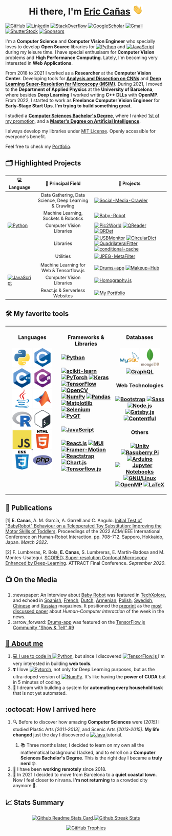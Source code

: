 <h1 align="center">Hi there, I'm <a href="https://ericcanas.com/" target="_blank">Eric Cañas</a> <img
src="https://raw.githubusercontent.com/ABSphreak/ABSphreak/master/gifs/Hi.gif" height="32" /></h1>
</h1>
<a href="https://github.com/Eric-Canas/" target="_blank"> <img alt="GitHub" title="Eric-Canas" src=https://img.shields.io/badge/-Github-black?style=flat&logo=github></a> 
<a href="https://www.linkedin.com/in/eric-canas/" target="_blank"> <img alt="Linkedin" title="eric-canas" src=https://img.shields.io/badge/-LinkedIn-blue?style=flat&logo=Linkedin&logoColor=white></a> 
<a href="https://stackoverflow.com/story/eric-canas" target="_blank"> <img alt="StackOverflow" title="eric-canas" src=https://img.shields.io/badge/-Stack%20overflow-FE7A16?style=flat&logo=stack-overflow&logoColor=white></a> 
<a href=https://scholar.google.com/citations?user=VmZ_MmgAAAAJ&hl=es&oi=ao target="_blank"> <img alt="GoogleScholar" title="Google Scholar" src=https://img.shields.io/static/v1?style=flat&label=&message=Scholar&color=49A5D6&logo=GoogleScholar&logoColor=ACDAF2></a> 
<a href="mailto:elcorreodeharu@gmail.com" target="_blank"> <img alt="Gmail" title="elcorreodeharu@gmail.com" src=https://img.shields.io/badge/-Gmail-d14836?style=flat&logo=Gmail&logoColor=white></a> 
<a href=https://www.shutterstock.com/g/HaruKaeru target="_blank"> <img alt="ShutterStock" title="ShutterStock" src=https://img.shields.io/static/v1?label=&message=Shutterstock&color=ECECEC&logo=Shutterstock&logoColor=red></a> 
<a href=https://github.com/sponsors/Eric-Canas target=_blank><img alt="Sponsors" title="GitHub Sponsors" src=https://img.shields.io/static/v1?style=flat&label=&message=Sponsors&logo=GitHubSponsors></a>

<!-- About me -->
I'm a **Computer Science** and **Computer Vision Engineer** who specially loves to develop **Open Source** libraries for <a href="https://www.python.org/" target="_blank"><img alt="Python" title="Python" src="https://img.shields.io/static/v1?label=&message=Python&color=3C78A9&logo=python&logoColor=FFFFFF"/></a> and <a href="https://developer.mozilla.org/es/docs/Web/JavaScript" target="_blank"><img alt="JavaScript" title="JavaScript" src="https://img.shields.io/static/v1?label=&message=JavaScript&logo=javascript"/></a> during my leisure time.  I have special enthusiasm for **Computer Vision** problems and **High Performance Computing**. Lately, I'm becoming very interested in **Web Applications**.  

From 2018 to 2021 I worked as a **Researcher** at the **Computer Vision Center**. Developing tools for <a href="https://drive.google.com/file/d/1AAhG9Kb59VKIgHowP4znPeQgBLi8-ejE/view?usp=sharing">**Analysis and Dissection on CNNs**</a> and <a href="https://drive.google.com/file/d/1vrb50XJmlDDh7UJhj8GAXQNfNu0-TDOT/view?usp=sharing">**Deep Learning Super-Resolution for Microscopy (MSIM)**</a>. During 2021, I moved to the **Department of Applied Physics** at the **University of Barcelona**, where besides **Deep Learning** I worked writing **C++ DLLs** with **OpenMP**. From 2022, I started to work as **Freelance Computer Vision Engineer** for **Early-Stage Start Ups**. **I'm trying to build something great**.

I studied a <a href="https://drive.google.com/file/d/1mT9Y713TgEC4xUxjD5ktASTQsQlPekWA/view?usp=sharing">**Computer Sciences Bachelor's Degree**</a>, where I ranked <a href="https://drive.google.com/file/d/1lPAdt6uIdZTUporimYOh4IsLWDwxtZj8/view?usp=sharing" target="_blank">1st of my promotion</a>, and a <a href="https://drive.google.com/file/d/1fR7y11tNrGO-HDJNxAbzuBjOQEjVOYRf/view?usp=sharing">**Master's Degree on Artificial Intelligence**</a>. 

I always develop my libraries under <a href=https://opensource.org/license/mit/ target="_blank">MIT License</a>. Openly accessible for everyone's benefit.

Feel free to check my <a href="https://ericcanas.com/" target="_blank">Portfolio</a>.


<!-- Most Relevant Projects -->
## 🗂️ Highlighted Projects

<table>
    <thead>
        <tr>
          <th>💻 Language </th>
          <th>🔬 Principal Field </th>
          <th>🚀 Projects </th>
      </tr>
    </thead>
    <tbody>
        <tr>
            <td rowspan=5> <a href=https://www.python.org/ target="_blank"><img alt="Python" title="Python" src=https://img.shields.io/static/v1?label=&message=Python&color=3C78A9&logo=python&logoColor=FFFFFF></a> </td>
            <td align=center> Data Gathering, Data Science, Deep Learning & Crawling </td>
            <td> <a href=https://github.com/Eric-Canas/ICrawler target="_blank"><img alt=Social-Media-Crawler title="ICrawler" src=https://img.shields.io/static/v1?label=Social-Media-Crawler&message=%20&color=000605&logo=github&logoColor=white&labelColor=000605></a> </td>
        </tr>
        <tr>
            <td align=center> Machine Learning, Sockets & Robotics </td>
            <td> <a href=https://github.com/Eric-Canas/BabyRobot target="_blank"><img alt=Baby-Robot title="Baby Robot" src=https://img.shields.io/static/v1?label=Baby-Robot&message=%20&color=000605&logo=github&logoColor=white&labelColor=000605></a> </td>
        </tr>
                <tr>
        <td align=center> Computer Vision Libraries </td>
        <td> <a href=https://github.com/Eric-Canas/pic2world target="_blank"><img alt=Pic2World title="Pic2World" src=https://img.shields.io/static/v1?label=Pic2World&message=%20&color=000605&logo=github&logoColor=white&labelColor=000605></a> <a href=https://github.com/Eric-Canas/qreader target="_blank"> <img alt=QReader title="QReader" src=https://img.shields.io/static/v1?label=QReader&message=%20&color=000605&logo=github&logoColor=white&labelColor=000605></a> <a href= https://github.com/Eric-Canas/qrdet target="_blank"><img alt="QRDet" title="QRDet" src=https://img.shields.io/static/v1?label=QRDet&message=%20&color=000605&logo=github&logoColor=white&labelColor=000605></a> </td>
        </tr>
        <tr>
        <td align=center> Libraries </td>
        <td> <a href=https://github.com/Eric-Canas/USBMonitor target="_blank"><img alt=USBMonitor title="USBMonitor" src=https://img.shields.io/static/v1?label=USBMonitor&message=%20&color=000605&logo=github&logoColor=white&labelColor=000605></a> <a href=https://github.com/Eric-Canas/CircularDict target="_blank"><img alt=CircularDict title="CircularDict" src=https://img.shields.io/static/v1?label=CircularDict&message=%20&color=000605&logo=github&logoColor=white&labelColor=000605></a> <a href=https://github.com/Eric-Canas/quadrilateral-fitter target="_blank"><img alt=QuadrilateralFitter title="QuadrilateralFitter" src=https://img.shields.io/static/v1?label=QuadrilateralFitter&message=%20&color=000605&logo=github&logoColor=white&labelColor=000605></a> <a href=https://github.com/Eric-Canas/ConditionalCache target="_blank"><img alt=conditional-cache title="conditional-cache" src=https://img.shields.io/static/v1?label=ConditionalCache&message=%20&color=000605&logo=github&logoColor=white&labelColor=000605></a>
        </tr>
           <tr>
        <td align=center> Utilities </td>
        <td> <a href=https://github.com/Eric-Canas/JPEG-MetaFilter target="_blank"><img alt=JPEG-MetaFilter title="JPEG-MetaFilter" src=https://img.shields.io/static/v1?label=JPEG-MetaFilter&message=%20&color=000605&logo=github&logoColor=white&labelColor=000605></a> </td> 
        </tr>
        <tr>
        <td colspan="3"/>
    </tr>
        <tr>
            <td rowspan=3> <a href=https://developer.mozilla.org/en-US/docs/Web/JavaScript target="_blank"><img alt="JavaScript" title="JavaScript" src="https://img.shields.io/badge/JavaScript-%23323330.svg?style=flat&logo=javascript&logoColor=%23F7DF1E"></a> </td>
            <td align=center> Machine Learning for Web & Tensorflow.js </td>
            <td> <a href=https://github.com/Eric-Canas/Drums-app target="_blank"><img alt=Drums-app title="Drums-app"855 src=https://img.shields.io/static/v1?label=Drums-app&message=%20&color=000605&logo=github&logoColor=white&labelColor=000605></a> <a href=https://github.com/Eric-Canas/Makeup-Hub target="_blank"><img alt=Makeup-Hub title="Makeup-Hub" src=https://img.shields.io/static/v1?label=Makeup-Hub&message=%20&color=000605&logo=github&logoColor=white&labelColor=000605></a> </td>   
        </tr>
        <tr>
        <td align=center> Computer Vision Libraries </td>
        <td> <a href=https://github.com/Eric-Canas/Homography.js target="_blank"><img alt=Homography.js title="Homography.js" src=https://img.shields.io/static/v1?label=Homograhy.js&message=%20&color=000605&logo=github&logoColor=white&labelColor=000605></a> </td>
        </tr>
        <tr>
        <td align=center> React.js & Serverless Websites </td>
        <td> <a href=https://github.com/Eric-Canas/portfolio target="_blank"><img alt="My Portfolio" title="My Portfolio" src=https://img.shields.io/static/v1?label=Portfolio&message=%20&color=000605&logo=github&logoColor=white&labelColor=000605></a> </td>
        </tr>
    </tbody>
</table>


## 🛠️ My favorite tools

<table><tr><td valign="top" align="center" width="32%">

<h3 align="center"> Languages <h3>  
<div align="center">  
<a href="https://www.python.org" target="_blank"> <img src="https://raw.githubusercontent.com/devicons/devicon/master/icons/python/python-original.svg" alt="Python" title="Python" height=60/></a>
<a href="https://www.iso.org/standard/57853.html" target="_blank"> <img src="https://raw.githubusercontent.com/devicons/devicon/master/icons/c/c-original.svg" alt="C" title="C" height=60/></a>  
    <a href="https://isocpp.org/" target="_blank"> <img src="https://raw.githubusercontent.com/devicons/devicon/master/icons/cplusplus/cplusplus-original.svg" alt="C++" title="C++" height=60/></a> 
    <a href="https://docs.microsoft.com/en-us/dotnet/csharp/" target="_blank"> <img src="https://raw.githubusercontent.com/devicons/devicon/7a4ca8aa871d6dca81691e018d31eed89cb70a76/icons/csharp/csharp-original.svg" alt="C#" title="C#" height=60/></a>
    <a href="https://www.java.com" target="_blank"> <img src="https://raw.githubusercontent.com/devicons/devicon/master/icons/java/java-original.svg" alt="Java" title ="Java" height=60/></a>
    <a href="https://www.mathworks.com/" target="_blank"> <img src="https://raw.githubusercontent.com/devicons/devicon/7a4ca8aa871d6dca81691e018d31eed89cb70a76/icons/matlab/matlab-original.svg" alt="MATLAB" title="MATLAB" height=60/></a>
        <a href="https://www.r-project.org/" target="_blank"> <img src="https://raw.githubusercontent.com/devicons/devicon/7a4ca8aa871d6dca81691e018d31eed89cb70a76/icons/r/r-original.svg" alt="R" title="R" height=60/></a>
    <a href="https://www.gnu.org/software/bash/" target="_blank"> <img src="https://raw.githubusercontent.com/devicons/devicon/7a4ca8aa871d6dca81691e018d31eed89cb70a76/icons/bash/bash-original.svg" alt="Bash" title="GNU Bash" height=60/></a>
    <a href="https://developer.mozilla.org/en-US/docs/Web/JavaScript" target="_blank"> <img src="https://raw.githubusercontent.com/devicons/devicon/master/icons/javascript/javascript-original.svg" alt="JavaScript" title="JavaScript" height=60/> </a>
    <a href="https://www.w3schools.com/html/" target="_blank"> <img src="https://raw.githubusercontent.com/devicons/devicon/master/icons/html5/html5-original-wordmark.svg" alt="HTML5" title="HTML5" height=60/> 
    <a href="https://www.w3schools.com/css/" target="_blank"> <img src="https://raw.githubusercontent.com/devicons/devicon/master/icons/css3/css3-original-wordmark.svg" alt="CSS3" title="CSS3" height=60/></a>
    <a href="https://www.php.net/" target="_blank"> <img src="https://raw.githubusercontent.com/devicons/devicon/7a4ca8aa871d6dca81691e018d31eed89cb70a76/icons/php/php-original.svg" alt="PHP" title="PHP" height=60/></a>
</div></td><td valign="top" width="32%">
<h3 align="center"> Frameworks & Libraries <h3>  
<div>  
    <h4 aling="left"> <a href=https://www.python.org/ target="_blank"> <img alt=Python title="Python" src=https://img.shields.io/static/v1?label=&message=Python&color=3C78A9&logo=python&logoColor=FFFFFF></a></h4>
    <p>
    <a href="https://scikit-learn.org/stable/" target="_blank"><img alt="scikit-learn" title="scikit-learn" src="https://upload.wikimedia.org/wikipedia/commons/0/05/Scikit_learn_logo_small.svg" height=45></a>
    <a href="https://pytorch.org/" target="_blank"><img alt="PyTorch" title="PyTorch" src="https://www.vectorlogo.zone/logos/pytorch/pytorch-icon.svg" height=45></a>
    <a href="https://keras.io/"><img alt="Keras" title="Keras" src="https://upload.wikimedia.org/wikipedia/commons/a/ae/Keras_logo.svg" height=45></a>
    <a href="https://www.tensorflow.org/" target="_blank"><img alt="TensorFlow" title="TensorFlow" src="https://upload.wikimedia.org/wikipedia/commons/2/2d/Tensorflow_logo.svg" height=45></a>
        <a href="https://opencv.org/" target="_blank"><img alt="OpenCV" title="OpenCV" src="https://upload.wikimedia.org/wikipedia/commons/3/32/OpenCV_Logo_with_text_svg_version.svg" height=45></a>
    <a href="https://numpy.org/" target="_blank"> <img src="https://www.vectorlogo.zone/logos/numpy/numpy-icon.svg" alt="NumPy" title="NumPy" height=45/></a>
    <a href="https://pandas.pydata.org/" target="_blank"><img alt="Pandas" title="Pandas" src="https://upload.wikimedia.org/wikipedia/commons/2/22/Pandas_mark.svg" height=45></a>
        <a href="https://matplotlib.org/" target="_blank"><img alt="Matplotlib" title="Matplotlib" src="https://upload.wikimedia.org/wikipedia/commons/8/84/Matplotlib_icon.svg" height=45></a>
    <a href="https://www.selenium.dev/" target="_blank"><img alt="Selenium" title="Selenium" src="https://upload.wikimedia.org/wikipedia/commons/d/d5/Selenium_Logo.png" height=45></a>
    <a href="https://www.qt.io/" target="_blank"><img alt="PyQT" title="PyQT" src="https://upload.wikimedia.org/wikipedia/commons/d/d3/Qt_logo_2015.svg" height=45></a>
    </p>
    <h4 aling="left"><a href=https://developer.mozilla.org/en-US/docs/Web/JavaScript target="_blank"><img alt=JavaScript title="JavaScript" src="https://img.shields.io/badge/JavaScript-%23323330.svg?style=flat&logo=javascript&logoColor=%23F7DF1E"></a></h4>
    <p>
        <a href="https://reactjs.org/" target="_blank"><img alt="React.js" title="React.js" src="https://upload.wikimedia.org/wikipedia/commons/a/a7/React-icon.svg" height=50></a>
        <a href="https://mui.com/" target="_blank"><img alt="MUI" title="MUI" src="https://camo.githubusercontent.com/306dedb9426f1d93a981d305a0a18164932ece8dca4d5fd820b1d3c36625b218/68747470733a2f2f6d75692e636f6d2f7374617469632f6c6f676f2e737667" height=45></a>
         <a href="https://www.framer.com/docs/" target="_blank"><img alt="Framer-Motion" title="Framer-Motion" src="https://user-images.githubusercontent.com/38039349/60953119-d3c6f300-a2fc-11e9-9596-4978e5d52180.png" height=50></a>
        <a href="https://reactstrap.github.io/" target="_blank"><img alt="Reactstrap" title="Reactstrap" src="https://bitsrc.imgix.net/bf6bf662a8ec36e6abebf95da4e68615abeff227.png?fit=scale&w=185&h=185" height=50></a>
      <a href="https://www.chartjs.org/" target="_blank"><img alt="Chart.js" title="Chart.js" src="https://camo.githubusercontent.com/5ef323398644d0544cbf5284d118cd027594a32f1ad973d13667f169d245e382/68747470733a2f2f70726f66696c696e61746f722e7269736861762e6465762f736b696c6c732d6173736574732f6c6f676f2d7469746c652e737667" height=60></a>
    <a href="https://www.tensorflow.org/js" target="_blank"><img alt="Tensorflow.js" title="Tensorflow.js" src="https://www.tensorflow.org/site-assets/images/project-logos/tensorflow-js-logo-social.png" height=55></a>
    </p>
    
</div></td><td valign="top" align="center" width="32%">
<h3 align="center"> Databases <h3>  
<div align="center">  
   <a href="https://www.mysql.com/" target="_blank"> <img src="https://raw.githubusercontent.com/devicons/devicon/master/icons/mysql/mysql-original-wordmark.svg" alt="MySQL" height=60/></a> 
   <a href="https://www.mongodb.com/" target="_blank"> <img src="https://raw.githubusercontent.com/devicons/devicon/master/icons/mongodb/mongodb-original-wordmark.svg" alt="MongoDB" height=60/></a>
             <a href="https://graphql.org/" target="_blank"><img alt="GraphQL" title="GraphQL" src="https://upload.wikimedia.org/wikipedia/commons/1/17/GraphQL_Logo.svg" height=50></a>
</div>
<h3 align="center"> Web Technologies <h3>  
<div align="center">
   <a href="https://getbootstrap.com/" target="_blank"><img alt="Bootstrap" title="Bootstrap" src="https://upload.wikimedia.org/wikipedia/commons/b/b2/Bootstrap_logo.svg" height=40></a> 
    <a href="https://sass-lang.com/" target="_blank"><img alt="Sass" title="Sass" src="https://upload.wikimedia.org/wikipedia/commons/9/96/Sass_Logo_Color.svg" height=40></a>
    <a href="https://nodejs.org/" target="_blank"><img alt="Node.js" title="Node.js" src="https://upload.wikimedia.org/wikipedia/commons/d/d9/Node.js_logo.svg" height=40></a>
        <a href="https://www.gatsbyjs.com/" target="_blank"><img alt="Gatsby.js" title="Gatsby.js" src="https://seeklogo.com/images/G/gatsby-logo-1A245AD37F-seeklogo.com.png" height=40></a> 
    <a href="https://www.contentful.com/" target="_blank"><img alt="Contentful" title="Contentful" src="https://seeklogo.com/images/C/contentful-logo-C395C545BF-seeklogo.com.png" height=40></a>
</div>
</div>
<h3 align="center"> Others <h3>  
<div align="center">
    <a href="https://unity.com/" target="_blank"> <img src="https://cdn.worldvectorlogo.com/logos/unity-69.svg" alt="Unity" title="Unity" height=40/></a>
    <a href="https://www.raspberrypi.org/" target="_blank"> <img src="https://elinux.org/images/c/cb/Raspberry_Pi_Logo.svg" alt="Raspberry Pi" title="Raspberry Pi" height=40/></a>
    <a href="https://www.arduino.cc/" target="_blank"> <img src="https://upload.wikimedia.org/wikipedia/commons/8/87/Arduino_Logo.svg" alt="Arduino" title="Arduino" height=35/></a>
    <a href="https://jupyter.org/" target="_blank"> <img src="https://upload.wikimedia.org/wikipedia/commons/3/38/Jupyter_logo.svg" alt="Jupyter Notebooks" title="Jupyter Notebooks" height=40/></a>
    <a href="https://www.gnu.org/home.en.html" target="_blank"> <img src="https://upload.wikimedia.org/wikipedia/commons/3/35/Tux.svg" alt="GNU/Linux" title="GNU/Linux" height=40/></a>
    <a href="https://www.openmp.org/" target="_blank"> <img src="https://upload.wikimedia.org/wikipedia/commons/e/eb/OpenMP_logo.png" alt="OpenMP" title="OpenMP" height=30/></a>
    <a href="https://www.latex-project.org/" target="_blank"> <img src="https://upload.wikimedia.org/wikipedia/commons/9/92/LaTeX_logo.svg" alt="LaTeX" title="LaTeX" height=30/></a>
 </div></td>
</tr></table>  
    
## 📝 Publications
[1] **E. Canas**, A. M. García, A. Garrell and C. Angulo. <a href="https://dl.acm.org/doi/10.5555/3523760.3523860" target="_blank">Initial Test of "BabyRobot" Behaviour on a Teleoperated Toy Substitution: Improving the Motor Skills of Toddlers</a>. Proceedings of the 2022 ACM/IEEE International Conference on Human-Robot Interaction. pp. 708–712. Sapporo, Hokkaido, Japan. _March 2022_.
    
[2] F. Lumbreras, R. Bola, **E. Canas**, S. Lumbreras, E. Martín-Badosa and M. Montes-Usategui. <a href="https://phase1.attract-eu.com/showroom/project/scored-super-resolution-confocal-microscopy-enhanced-by-deep-learning/" target="_blank">SCORED: Super-resolution Confocal Microscopy Enhanced by Deep-Learning</a>. ATTRACT Final Conference. _September 2020_.
    
## 📺 On the Media
<ol>
    <li>:newspaper: An Interview about <a href=https://github.com/Eric-Canas/BabyRobot target="_blank">Baby Robot</a> was featured in <a href=https://techxplore.com/news/2021-09-baby-robot-toddlers-motor-skills.html target="_blank">TechXplore</a>, and echoed in <a target="_blank" href="https://www.setirf.com/un-robot-para-aprender-a-gatear/">Spanish</a>, <a target="_blank" href="https://testeurjoe.fr/un-systeme-qui-aide-les-tout-petits-a-pratiquer-leur-motricite/">French</a></b>, <a target="_blank" href="https://fd.nl/tech-en-innovatie/1414936/met-robots-kun-je-niet-vroeg-genoeg-beginnen">Dutch</a>, <a target="_blank" href="https://www.ita.am/2021/10/04/%D5%AB%D5%BD%D5%BA%D5%A1%D5%B6%D5%A1%D6%81%D5%AB-%D5%A3%D5%AB%D5%BF%D5%B6%D5%A1%D5%AF%D5%A1%D5%B6%D5%B6%D5%A5%D6%80%D5%A8-%D5%BD%D5%BF%D5%A5%D5%B2%D5%AE%D5%A5%D5%AC-%D5%A5%D5%B6-%D5%BC%D5%B8%D5%A2/">Armenian</a>, <a target="_blank" href="https://robotyka.pl/robotemat-robot-zabawka-doskonali-zdolnosci-motoryczne/">Polish</a>, <a target="_blank" href="https://sevastopollibraua.com/ett-system-som-hjalper-smabarn-att-ova-sina-motoriska-fardigheter/">Swedish</a>, <a target="_blank" href="https://www.iamcio.cn/12808">Chinese</a> and <a target="_blank" href="https://plus-one.ru/news/2021/10/01/v-ispanii-sozdali-robota-dlya-obucheniya-mladencev-polzaniyu">Russian</a> magazines. It positioned the <a href=https://arxiv.org/abs/2109.09223 target="_blank">preprint</a> as the <a href=https://www.eye-on.ai/ai-articles/tw3wxll4gc9pgrm-6679j-56htf-9ytxr-mxlm7-nb28r-plz8n-f925n-lzw27-27wxd-rfn4z-yfr76-4ax9s-e2cc9-w4n7c-2map3-xb8x5-8zwdl-jjyxc-ylgcc-gd286-y4fmj-kkflw-ga435-pdrdl-bxm2f-6yewt-zj92r-d65gd-lheyx-3sszf target="_blank">most discussed paper</a> about <i>Human-Computer Interaction</i> of the week in the news.</li>
    <li>:arrow_forward: <a href=https://github.com/Eric-Canas/Drums-app target="_blank">Drums-app</a> was featured on the <a href="https://www.youtube.com/live/jkoUjbsHk6s?feature=share&t=3507" target="_blank"/>TensorFlow.js Community "Show & Tell" #9</li>
</ol>
    
## 🐼 About me
<ol>
    <li>💻 I use to code in <a href=https://www.python.org/ target="_blank"><img alt="Python" title="Python" src=https://img.shields.io/static/v1?label=&message=Python&color=3C78A9&logo=python&logoColor=FFFFFF></a>, but since I discovered <a href=https://www.tensorflow.org/js target="_blank"> <img alt="TensorFlow.js" title="TensorFlow.js" src=https://img.shields.io/static/v1?label=&message=Tensorflow.js&color=FF6000&logo=TensorFlow&logoColor=FFFFFF> </a> I'm very interested in building <b>web tools</b>. 
  <li> ❣️ I love <a href=https://pytorch.org/ target="_blank"><img alt="Pytorch" title="Pytorch" src="https://img.shields.io/badge/PyTorch-%23EE4C2C.svg?style=flat&logo=PyTorch&logoColor=white"></a>, not only for Deep Learning purposes, but as the ultra-doped version of <a href="https://numpy.org/" target="_blank"><img alt="NumPy" title="NumPy" src="https://img.shields.io/badge/Numpy-%23013243.svg?style=flat&logo=Numpy&logoColor=white"></a>. It's like having the <b>power of CUDA</b> but in 5 minutes of coding.</li>
  <li> 🤖 I dream with building a system for <b>automating every household task</b> that is not yet automated. </li>
    </ol>

## :octocat: How I arrived here
<ol>
   <li> 🔍 Before to discover how amazing <b>Computer Sciences</b> were <i>[2015]</i> I studied Plastic Arts <i>[2011-2013]</i>, and Scenic Arts <i>[2013-2015]</i>. <b>My life changed</b> just the day I discovered a <a href=https://www.java.com/ target="_blank"> <img alt="Java" title="Java" src="https://img.shields.io/badge/Java-%23ED8B00.svg?flat&logo=Java&logoColor=white"/> </a> tutorial. </li>
    <ol>
        <li>📚 Three months later, I decided to learn on my own all the mathematical background I lacked, and to enroll on a <b>Computer Sciences Bachelor's Degree</b>. This is the right day I became a <b>truly nerd</b> 🤓. </li>
    </ol>
    <li> 🏡 I have been <b>working remotely</b> since 2018.
    <li> 🚋 In 2021 I decided to move from Barcelona to a <b>quiet coastal town</b>. Now I feel closer to nirvana. <b>I'm not returning</b> to a crowded city anymore 👋. </li>
</ol>



## :chart_with_upwards_trend: Stats Summary

<p align="center">
    <a href="https://github.com/Eric-Canas">
        <img height="200" align="center" src="https://github-readme-stats.vercel.app/api?username=Eric-Canas&show_icons=true&theme=transparent&include_all_commits=true&card_width=450&show=reviews,discussions_started,discussions_answered,prs_merged,prs_merged_percentage" alt="Github Readme Stats Card"/>
    </a>
    <a href="https://github.com/Eric-Canas">
        <img height="200" align="center" src="https://streak-stats.demolab.com/?user=Eric-Canas&theme=transparent&hide_current_streak=true&card_width=400" alt="Github Streak Stats"/>
    </a>
</p>

<div align="center">
    <a href="https://github.com/Eric-Canas">
        <img src="https://github-profile-trophy.vercel.app/?username=Eric-Canas&theme=discord&title=MultiLanguage,Stars,Commits,Repositories,Experiece,Followers&column=-1" alt="GitHub Trophies"/>
    </a>
</div>
